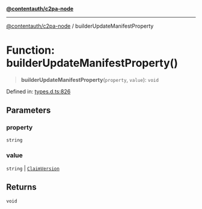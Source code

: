 [**@contentauth/c2pa-node**](../README.md)

***

[@contentauth/c2pa-node](../README.md) / builderUpdateManifestProperty

# Function: builderUpdateManifestProperty()

> **builderUpdateManifestProperty**(`property`, `value`): `void`

Defined in: [types.d.ts:826](https://github.com/contentauth/c2pa-node-v2/blob/92024140271b3589278f2b732abca2c4a33b231a/js-src/types.d.ts#L826)

## Parameters

### property

`string`

### value

`string` | [`ClaimVersion`](../type-aliases/ClaimVersion.md)

## Returns

`void`
